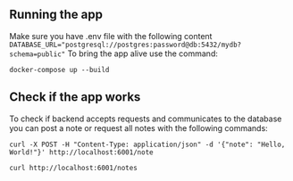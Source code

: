 ## Running the app
Make sure you have .env file with the following content ```DATABASE_URL="postgresql://postgres:password@db:5432/mydb?schema=public"```
To bring the app alive use the command:

```docker-compose up --build```

## Check if the app works
To check if backend accepts requests and communicates to the database you can post a note or request all notes with the following commands:

```curl -X POST -H "Content-Type: application/json" -d '{"note": "Hello, World!"}' http://localhost:6001/note```

```curl http://localhost:6001/notes```
